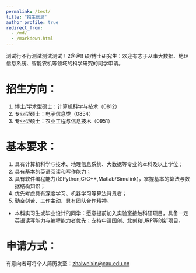 ```yaml
---
permalink: /test/
title: "招生信息"
author_profile: true
redirect_from: 
  - /md/
  - /markdown.html
---
```


测试行不行测试测试测试！2@@!!
硕/博士研究生：欢迎有志于从事大数据、地理信息系统、智能农机等领域的科学研究的同学申请。

招生方向：
======
  1. 博士/学术型硕士：计算机科学与技术（0812）
  2. 专业型硕士：电子信息类（0854）
  3. 专业型硕士：农业工程与信息技术（0951）


基本要求：
======
  1. 具有计算机科学与技术、地理信息系统、大数据等专业的本科及以上学位；
  2. 具有基本的英语阅读和写作能力；
  3. 具有软件编程能力(如Python,C/C++,Matlab/Simulink)，掌握基本的算法与数据结构知识；
  4. 优先考虑具有深度学习、机器学习等算法背景者；
  5. 勤奋刻苦、工作主动、具有团队合作精神。

* 本科实习生或毕业设计的同学：愿意提前加入实验室接触科研项目，具备一定英语读写能力与编程能力者优先；支持申请国创、北创和URP等创新项目。


申请方式：
======
有意向者可将个人简历发至：zhaiweixin@cau.edu.cn
